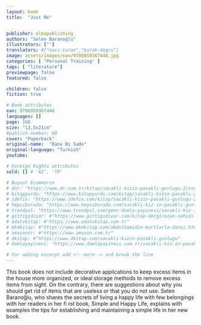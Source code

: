 ```yaml
---
layout: book
title:  "Just Me"


publisher: elmapublishing
authors: "Selen Baranoğlu"
illustrators: [""]
translators: #["naci-turan","burak-dogru"]
image: assets/images/ean/9786059367448.jpg
categories: [ "Personal Training" ]
tags: [ "literature"]
previewpage: false
featured: false

children: false
fiction: true

# Book attributes
ean: 9786059367448
languages: []
page: 160
size: "13,5x21cm"
#publish-number: 60
cover: "Paperback"
original-name:  "Bana Bi Sade"
original-language: "Turkish"
youtube:

# Foreign Rights attributes
sold: [] # 'AZ', 'TR'

# Buyout Ecommerce
# dnr: "https://www.dr.com.tr/kitap/sacakli-kizin-pasakli-gunlugu-2/cocuk-ve-genclik/genclik-10-yas/roman-oyku/urunno=0001893059001"
# kitapyurdu: "https://www.kitapyurdu.com/kitap/sacakli-kizin-pasakli-gunlugu-2-/560122.html&filter_name=Sa%C3%A7akl%C4%B1+K%C4%B1z%27%C4%B1n+Pasakl%C4%B1+G%C3%BCnl%C3%BC%C4%9F%C3%BC+2"
# idefix: "https://www.idefix.com/kitap/sacakli-kizin-pasakli-gunlugu-2/cocuk-ve-genclik/genclik-10-yas/roman-oyku/urunno=0001893059001"
# hepsiburada: "https://www.hepsiburada.com/sacakli-kiz-in-pasakli-gunlugu-2-damla-yayinevi-p-HBV000012ER86"
# trendyol: "https://www.trendyol.com/genc-damla-yayinevi/sacakli-kiz-in-pasakli-gunlugu-2-p-54825777"
# gittigidiyor: #"https://www.gittigidiyor.com/kitap-dergi/ezan-sehidi-adnan-menderes_pdp_732728793"
# odatvkitap: #"https://www.odatvkitap.com.tr"
# bkmkitap: #"https://www.bkmkitap.com/abdulhamidin-kurtlarla-dansi-578226"
# amazontr: #"https://www.amazon.com.tr"
# dkitap: #"https://www.dkitap.com/sacakli-kizin-pasakli-gunlugu"
# damlayayinevi: "https://www.damlayayinevi.com.tr/sacakli-kiz-in-pasakli-gunlugu-2-bu-iste-bi-terslik-var"

# For adding excerpt add <!--more--> and break the line
---
```

This book does not include decorative applications to keep excess items in the house more
organized, or ideal storage methods to remove
excess items from sight. On the contrary, there are
suggestions about why you should get rid of items
that are useless or that you do not use. Selen Baranoğlu, who shares the secrets of living a happy
life with few belongings with her readers in her fi rst
book, Simple and Happy Life, explains with examples the tips for establishing and maintaining a
simple life in her new book.
<!--more--> 


